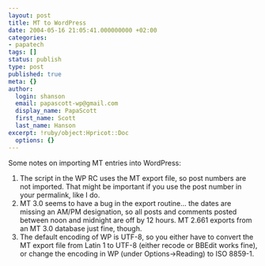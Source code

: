 ```yaml
---
layout: post
title: MT to WordPress
date: 2004-05-16 21:05:41.000000000 +02:00
categories:
- papatech
tags: []
status: publish
type: post
published: true
meta: {}
author:
  login: shanson
  email: papascott-wp@gmail.com
  display_name: PapaScott
  first_name: Scott
  last_name: Hanson
excerpt: !ruby/object:Hpricot::Doc
  options: {}
---
```

<p>Some notes on importing MT entries into WordPress: </p>
<ol>
<li>The script in the WP RC uses the MT export file, so post numbers are not imported. That might be important if you use the post number in your permalink, like I do.</li>
<li>MT 3.0 seems to have a bug in the export routine... the dates are missing an AM/PM designation, so all posts and comments posted between noon and midnight are off by 12 hours. MT 2.661 exports from an MT 3.0 database just fine, though.</li>
<li>The default encoding of WP is UTF-8, so you either have to convert the MT export file from Latin 1 to UTF-8 (either recode or BBEdit works fine), or change the encoding in WP (under Options->Reading) to ISO 8859-1.</li>
</ol>
